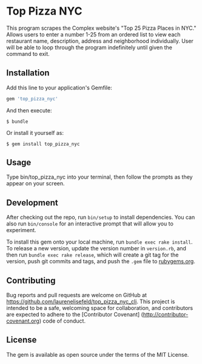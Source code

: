 # Top Pizza NYC

This program scrapes the Complex website's "Top 25 Pizza Places in NYC." Allows users to enter a number 1-25 from an ordered list to view each restaurant name, description, address and neighborhood individually. User will be able to loop through the program indefinitely until given the command to exit. 

## Installation

Add this line to your application's Gemfile:

```ruby
gem 'top_pizza_nyc'
```

And then execute:

    $ bundle

Or install it yourself as:

    $ gem install top_pizza_nyc

## Usage

Type bin/top_pizza_nyc into your terminal, then follow the prompts as they appear on your screen.

## Development

After checking out the repo, run `bin/setup` to install dependencies. You can also run `bin/console` for an interactive prompt that will allow you to experiment.

To install this gem onto your local machine, run `bundle exec rake install`. To release a new version, update the version number in `version.rb`, and then run `bundle exec rake release`, which will create a git tag for the version, push git commits and tags, and push the `.gem` file to [rubygems.org](https://rubygems.org).

## Contributing

Bug reports and pull requests are welcome on GitHub at https://github.com/laurenelisefeld/top_pizza_nyc_cli. This project is intended to be a safe, welcoming space for collaboration, and contributors are expected to adhere to the [Contributor Covenant] (http://contributor-covenant.org) code of conduct.

## License

The gem is available as open source under the terms of the MIT License.




